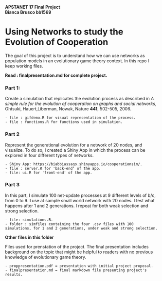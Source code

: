 __APSTANET 17 Final Project__    
__Bianca Brusco bb1569__


# Using Networks to study the Evolution of Cooperation

The goal of this project is to understand how we can use networks as population models in an evolutionary game theory context.
In this repo I keep working files. 

__Read : finalpresentation.md for complete project.__


### Part 1: 

Create a simulation that replicates the evolution process as described in *A simple rule for the evolution of cooperation on graphs and social networks*, Ohtsuki, Hauert,Liberman, Nowak, Nature **441**, 502-505, 2006.  

	- file : gifdemo.R for visual representation of the process. 
	- file : functions.R for functions used in simulation. 

### Part 2

Represent the generational evolution for a network of 20 nodes, and visualize. To do so, I created a Shiny App in which the process can be explored in four different types of networks.   
  
	- Shiny App: https://biabbiassago.shinyapps.io/cooperationsim/.   
	- file : server.R for 'back-end' of the app.  
	- file: ui.R for 'front-end' of the app.  

### Part 3

In this part, I simulate 100 net-update processes at 9 different levels of b/c, from 0 to 9. I use at sample small world network with 20 nodes.  I test what happens after 1 and 2 generations. I repeat for both weak selection and strong selection. 

	- file: simulations.R. 
	- folder : simfiles containing the four .csv files with 100 simulations, for 1 and 2 generations, under weak and strong selection. 
	
	
__Other files in this folder__

Files used for prenstation of the project. The final presentation includes background on the topic that might be helpful to readers with no previous knowledge of evolutionary game theory.   

	- proppresentation.pdf = presentation with initial project proposal.   
	- finalpresentation.md = final markdown file presenting project's results. 


	
